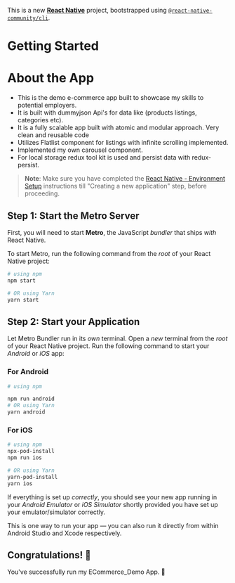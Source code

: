 This is a new [**React Native**](https://reactnative.dev) project, bootstrapped using [`@react-native-community/cli`](https://github.com/react-native-community/cli).

# Getting Started

# About the App

- This is the demo e-commerce app built to showcase my skills to potential employers.
- It is built with dummyjson Api's for data like (products listings, categories etc).
- It is a fully scalable app built with atomic and modular approach. Very clean and reusable code
- Utilizes Flatlist component for listings with infinite scrolling implemented.
- Implemented my own carousel component.
- For local storage redux tool kit is used and persist data with redux-persist.

> **Note**: Make sure you have completed the [React Native - Environment Setup](https://reactnative.dev/docs/environment-setup) instructions till "Creating a new application" step, before proceeding.

## Step 1: Start the Metro Server

First, you will need to start **Metro**, the JavaScript _bundler_ that ships _with_ React Native.

To start Metro, run the following command from the _root_ of your React Native project:

```bash
# using npm
npm start

# OR using Yarn
yarn start
```

## Step 2: Start your Application

Let Metro Bundler run in its _own_ terminal. Open a _new_ terminal from the _root_ of your React Native project. Run the following command to start your _Android_ or _iOS_ app:

### For Android

```bash
# using npm

npm run android
# OR using Yarn
yarn android
```

### For iOS

```bash
# using npm
npx-pod-install
npm run ios

# OR using Yarn
yarn-pod-install
yarn ios
```

If everything is set up _correctly_, you should see your new app running in your _Android Emulator_ or _iOS Simulator_ shortly provided you have set up your emulator/simulator correctly.

This is one way to run your app — you can also run it directly from within Android Studio and Xcode respectively.

## Congratulations! :tada:

You've successfully run my ECommerce_Demo App. :partying_face:
